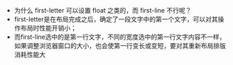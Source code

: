 - 为什么 first-letter 可以设置 float 之类的，而 first-line 不行呢？
 - first-letter是在布局完成之后，确定了一段文字中的第一个文字，可以对其操作布局时性能开销小；
 - 而first-line选中的是第一行文字，不同的宽度选中的第一行文字内容不一样，如果调整浏览器窗口的大小，也会使第一行变长或变短，要对其重新布局排版消耗性能大